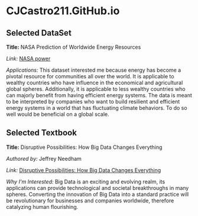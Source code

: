 # CJCastro211.GitHub.io
## Selected DataSet
**Title:** NASA Prediction of Worldwide Energy Resources  

_Link:_ [NASA power](https://www.amazon.com/Disruptive-Possibilities-Data-Changes-Everything-ebook/dp/B00CLH387W)


_Applications:_ This dataset interested me because energy has become a pivotal resource for communities all over the world. It is applicable to wealthy countries who have influence in the economical and agricultural global spheres. Additionally, it is applicable to less wealthy countries who can majorly benefit from having efficient energy systems. The data is meant to be interpreted by companies who want to build resilient and efficient energy systems in a world that has fluctuating climate behaviors. To do so well would be beneficial on a global scale. 
## Selected Textbook
**Title:** Disruptive Possibilities: How Big Data Changes Everything  

_Authored by:_ Jeffrey Needham  

_Link:_ [Disruptive Possibilities: How Big Data Changes Everything](https://www.amazon.com/Disruptive-Possibilities-Data-Changes-Everything-ebook/dp/B00CLH387W)   

_Why I'm Interested:_ Big Data is an exciting and evolving realm, its applications can provide technological and societal breakthroughs in many spheres. Converting the innovation of Big Data into a standard practice will be revolutionary for businesses and companies worldwide, therefore catalyzing human flourishing. 
